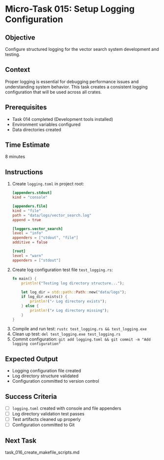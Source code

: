 # Micro-Task 015: Setup Logging Configuration

## Objective
Configure structured logging for the vector search system development and testing.

## Context
Proper logging is essential for debugging performance issues and understanding system behavior. This task creates a consistent logging configuration that will be used across all crates.

## Prerequisites  
- Task 014 completed (Development tools installed)
- Environment variables configured
- Data directories created

## Time Estimate
8 minutes

## Instructions
1. Create `logging.toml` in project root:
   ```toml
   [appenders.stdout]
   kind = "console"
   
   [appenders.file]
   kind = "file"
   path = "data/logs/vector_search.log"
   append = true
   
   [loggers.vector_search]
   level = "info"
   appenders = ["stdout", "file"]
   additive = false
   
   [root]
   level = "warn"
   appenders = ["stdout"]
   ```
2. Create log configuration test file `test_logging.rs`:
   ```rust
   fn main() {
       println!("Testing log directory structure...");
       
       let log_dir = std::path::Path::new("data/logs");
       if log_dir.exists() {
           println!("✓ Log directory exists");
       } else {
           println!("✗ Log directory missing");
       }
   }
   ```
3. Compile and run test: `rustc test_logging.rs && test_logging.exe`
4. Clean up test: `del test_logging.exe test_logging.rs`
5. Commit configuration: `git add logging.toml && git commit -m "Add logging configuration"`

## Expected Output
- Logging configuration file created
- Log directory structure validated
- Configuration committed to version control

## Success Criteria
- [ ] `logging.toml` created with console and file appenders
- [ ] Log directory validation test passes
- [ ] Test artifacts cleaned up properly
- [ ] Configuration committed to Git

## Next Task
task_016_create_makefile_scripts.md